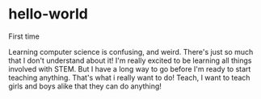 # hello-world
First time

Learning computer science is confusing, and weird. There's just so much that I don't understand about it! I'm really excited to be learning all things involved with STEM. But I have a long way to go before I'm ready to start teaching anything. 
That's what i really want to do! Teach, I want to teach girls and boys alike that they can do anything! 
